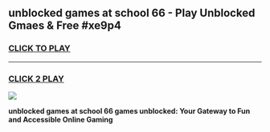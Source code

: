 
## unblocked games at school 66 - Play Unblocked Gmaes & Free #xe9p4
<h3>
<a href="https://news.freeplayer.one?title=unblocked_games_at_school_66&ref=03M">CLICK TO PLAY</a></h3>
<hr>

<h3>
<a href="https://news.freeplayer.one?title=unblocked_games_at_school_66&ref=03M">CLICK 2 PLAY</a>
  
</h3>

<a href="https://news.freeplayer.one?title=unblocked_games_at_school_66&ref=03M"><img src="https://clearcache.store/games.png"></a>


**unblocked games at school 66 games unblocked: Your Gateway to Fun and Accessible Online Gaming**
